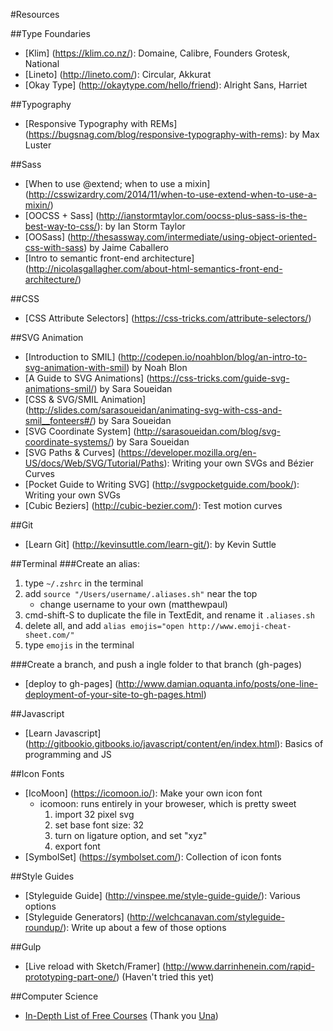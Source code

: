 #Resources

##Type Foundaries
* [Klim] (https://klim.co.nz/): Domaine, Calibre, Founders Grotesk, National
* [Lineto] (http://lineto.com/): Circular, Akkurat
* [Okay Type] (http://okaytype.com/hello/friend): Alright Sans, Harriet

##Typography
* [Responsive Typography with REMs] (https://bugsnag.com/blog/responsive-typography-with-rems): by Max Luster

##Sass
* [When to use @extend; when to use a mixin] (http://csswizardry.com/2014/11/when-to-use-extend-when-to-use-a-mixin/)
* [OOCSS + Sass] (http://ianstormtaylor.com/oocss-plus-sass-is-the-best-way-to-css/): by Ian Storm Taylor
* [OOSass] (http://thesassway.com/intermediate/using-object-oriented-css-with-sass) by Jaime Caballero
* [Intro to semantic front-end architecture] (http://nicolasgallagher.com/about-html-semantics-front-end-architecture/)

##CSS
* [CSS Attribute Selectors] (https://css-tricks.com/attribute-selectors/)

##SVG Animation
* [Introduction to SMIL] (http://codepen.io/noahblon/blog/an-intro-to-svg-animation-with-smil) by Noah Blon
* [A Guide to SVG Animations] (https://css-tricks.com/guide-svg-animations-smil/) by Sara Soueidan
* [CSS & SVG/SMIL Animation] (http://slides.com/sarasoueidan/animating-svg-with-css-and-smil__fonteers#/) by Sara Soueidan
* [SVG Coordinate System] (http://sarasoueidan.com/blog/svg-coordinate-systems/) by Sara Soueidan
* [SVG Paths & Curves] (https://developer.mozilla.org/en-US/docs/Web/SVG/Tutorial/Paths): Writing your own SVGs and Bézier Curves
* [Pocket Guide to Writing SVG] (http://svgpocketguide.com/book/): Writing your own SVGs
* [Cubic Beziers] (http://cubic-bezier.com/): Test motion curves

##Git
* [Learn Git] (http://kevinsuttle.com/learn-git/): by Kevin Suttle

##Terminal
###Create an alias:

1. type `~/.zshrc` in the terminal
2. add `source "/Users/username/.aliases.sh"` near the top
	* change username to your own (matthewpaul)
3. cmd-shift-S to duplicate the file in TextEdit, and rename it `.aliases.sh`
4. delete all, and add `alias emojis="open http://www.emoji-cheat-sheet.com/"`
5. type `emojis` in the terminal 

###Create a branch, and push a ingle folder to that branch (gh-pages)
* [deploy to gh-pages] (http://www.damian.oquanta.info/posts/one-line-deployment-of-your-site-to-gh-pages.html)

##Javascript
* [Learn Javascript] (http://gitbookio.gitbooks.io/javascript/content/en/index.html): Basics of programming and JS

##Icon Fonts
* [IcoMoon] (https://icomoon.io/): Make your own icon font
	*  icomoon: runs entirely in your broweser, which is pretty sweet
		1. import 32 pixel svg
		2. set base font size: 32
		3. turn on ligature option, and set "xyz"
		4. export font
* [SymbolSet] (https://symbolset.com/): Collection of icon fonts

##Style Guides
* [Styleguide Guide] (http://vinspee.me/style-guide-guide/): Various options
* [Styleguide Generators] (http://welchcanavan.com/styleguide-roundup/): Write up about a few of those options

##Gulp
* [Live reload with Sketch/Framer] (http://www.darrinhenein.com/rapid-prototyping-part-one/) (Haven't tried this yet)

##Computer Science
* [In-Depth List of Free Courses](https://docs.google.com/spreadsheets/d/1_kdHrT8izbROJNaxGflpcZm2ivsjRGF8j1hMzl3b8O0/htmlview) (Thank you [Una](https://github.com/una))
